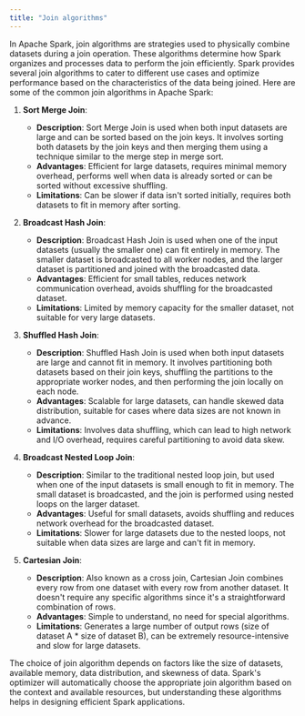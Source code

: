 ```yaml
---
title: "Join algorithms"
---
```


In Apache Spark, join algorithms are strategies used to physically combine datasets during a join operation. These algorithms determine how Spark organizes and processes data to perform the join efficiently. Spark provides several join algorithms to cater to different use cases and optimize performance based on the characteristics of the data being joined. Here are some of the common join algorithms in Apache Spark:

1. **Sort Merge Join**:
   - **Description**: Sort Merge Join is used when both input datasets are large and can be sorted based on the join keys. It involves sorting both datasets by the join keys and then merging them using a technique similar to the merge step in merge sort.
   - **Advantages**: Efficient for large datasets, requires minimal memory overhead, performs well when data is already sorted or can be sorted without excessive shuffling.
   - **Limitations**: Can be slower if data isn't sorted initially, requires both datasets to fit in memory after sorting.

2. **Broadcast Hash Join**:
   - **Description**: Broadcast Hash Join is used when one of the input datasets (usually the smaller one) can fit entirely in memory. The smaller dataset is broadcasted to all worker nodes, and the larger dataset is partitioned and joined with the broadcasted data.
   - **Advantages**: Efficient for small tables, reduces network communication overhead, avoids shuffling for the broadcasted dataset.
   - **Limitations**: Limited by memory capacity for the smaller dataset, not suitable for very large datasets.

3. **Shuffled Hash Join**:
   - **Description**: Shuffled Hash Join is used when both input datasets are large and cannot fit in memory. It involves partitioning both datasets based on their join keys, shuffling the partitions to the appropriate worker nodes, and then performing the join locally on each node.
   - **Advantages**: Scalable for large datasets, can handle skewed data distribution, suitable for cases where data sizes are not known in advance.
   - **Limitations**: Involves data shuffling, which can lead to high network and I/O overhead, requires careful partitioning to avoid data skew.

4. **Broadcast Nested Loop Join**:
   - **Description**: Similar to the traditional nested loop join, but used when one of the input datasets is small enough to fit in memory. The small dataset is broadcasted, and the join is performed using nested loops on the larger dataset.
   - **Advantages**: Useful for small datasets, avoids shuffling and reduces network overhead for the broadcasted dataset.
   - **Limitations**: Slower for large datasets due to the nested loops, not suitable when data sizes are large and can't fit in memory.

5. **Cartesian Join**:
   - **Description**: Also known as a cross join, Cartesian Join combines every row from one dataset with every row from another dataset. It doesn't require any specific algorithms since it's a straightforward combination of rows.
   - **Advantages**: Simple to understand, no need for special algorithms.
   - **Limitations**: Generates a large number of output rows (size of dataset A * size of dataset B), can be extremely resource-intensive and slow for large datasets.

The choice of join algorithm depends on factors like the size of datasets, available memory, data distribution, and skewness of data. Spark's optimizer will automatically choose the appropriate join algorithm based on the context and available resources, but understanding these algorithms helps in designing efficient Spark applications.
